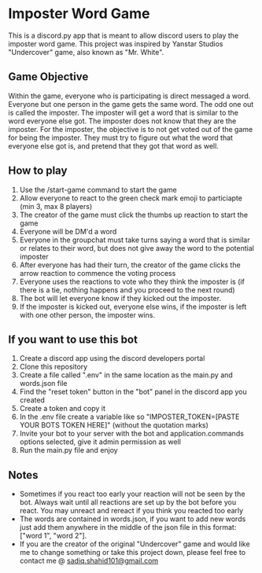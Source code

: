 # Imposter Word Game
This is a discord.py app that is meant to allow discord users to play the imposter word game. This project was inspired by Yanstar Studios "Undercover" game, also known as "Mr. White".

## Game Objective
Within the game, everyone who is participating is direct messaged a word. Everyone but one person in the game gets the same word. The odd one out is called the imposter. The imposter will get a word that is similar to the word everyone else got. The imposter does not know that they are the imposter. For the imposter, the objective is to not get voted out of the game for being the imposter. They must try to figure out what the word that everyone else got is, and pretend that they got that word as well.

## How to play
1.  Use the /start-game command to start the game
2.  Allow everyone to react to the green check mark emoji to particiapte (min 3, max 8 players)
3.  The creator of the game must click the thumbs up reaction to start the game
4.  Everyone will be DM'd a word
5.  Everyone in the groupchat must take turns saying a word that is similar or relates to their word, but does not give away the word to the potential imposter
6.  After everyone has had their turn, the creator of the game clicks the arrow reaction to commence the voting process
7.  Everyone uses the reactions to vote who they think the imposter is (if there is a tie, nothing happens and you proceed to the next round)
8.  The bot will let everyone know if they kicked out the imposter.
9.  If the imposter is kicked out, everyone else wins, if the imposter is left with one other person, the imposter wins.

## If you want to use this bot
1. Create a discord app using the discord developers portal
2. Clone this repository
3. Create a file called ".env" in the same location as the main.py and words.json file
4. Find the "reset token" button in the "bot" panel in the discord app you created
5. Create a token and copy it
6. In the .env file create a variable like so "IMPOSTER_TOKEN=[PASTE YOUR BOTS TOKEN HERE]" (without the quotation marks)
7. Invite your bot to your server with the bot and application.commands options selected, give it admin permission as well
8. Run the main.py file and enjoy

## Notes
- Sometimes if you react too early your reaction will not be seen by the bot. Always wait until all reactions are set up by the bot before you react. You may unreact and rereact if you think you reacted too early
- The words are contained in words.json, if you want to add new words just add them anywhere in the middle of the json file in this format: ["word 1", "word 2"].
- If you are the creator of the original "Undercover" game and would like me to change something or take this project down, please feel free to contact me @ sadiq.shahid101@gmail.com